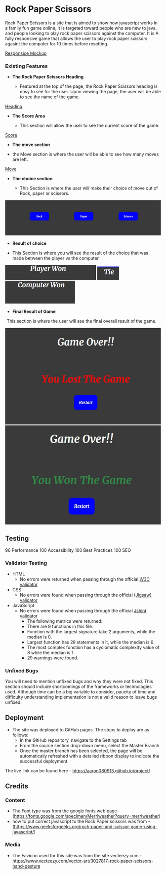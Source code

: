 # Rock Paper Scissors

Rock Paper Scissors is a site that is aimed to show how javascript works in a family fun game online, it is targeted toward people who are new to java, and people looking to play rock paper scissors against the computer. It is A fully responsive game that allows the user to play rock paper scissors agasint the computer for 10 times before resetting.

[Responsice Mockup](assets/Images/Web%20capture_25-10-2023_092_ui.dev.jpeg)

### Existing Features

- __The Rock Paper Scissors Heading__

  - Featured at the top of the page, the Rock Paper Scissors heading is easy to see for the user. Upon viewing the page, the user will be able to see the name of the game.

[Heading](assets/Images/readme-img/Web%20capture_24-10-2023_21393_aaron080913.github.io.jpeg)

- __The Score Area__

  - This section will allow the user to see the current score of the game.
  
[Score](assets/Images/readme-img/Web%20capture_24-10-2023_214231_aaron080913.github.io.jpeg)

- __The move section__

- the Move section is where the user will be able to see how many moves are left.

[Move](assets/Images/readme-img/Web%20capture_24-10-2023_214258_aaron080913.github.io.jpeg)

- __The choice section__

  - This Section is where the user will make their choice of move out of Rock, paper or scissors.

![Choice](assets/Images/readme-img/Web%20capture_24-10-2023_214322_aaron080913.github.io.jpeg)

- __Result of choice__

- This Section is where you will see the result of the choice that was made between the player vs the computer.

![result-p](assets/Images/readme-img/Web%20capture_24-10-2023_214516_aaron080913.github.io.jpeg)
![result-t](assets/Images/readme-img/Web%20capture_24-10-2023_21465_aaron080913.github.io.jpeg)
![result-c](assets/Images/readme-img/Web%20capture_24-10-2023_22616_aaron080913.github.io.jpeg)

- __Final Result of Game__

-This section is where the user will see the final overall result of the game.

![gameover-l](assets/Images/readme-img/Web%20capture_24-10-2023_22656_aaron080913.github.io.jpeg)
![gameover-w](assets/Images/readme-img/Web%20capture_24-10-2023_22743_aaron080913.github.io.jpeg)

## Testing 

96
Performance
100
Accessibility
100
Best Practices
100
SEO


### Validator Testing 

- HTML
    - No errors were returned when passing through the official [W3C validator](https://validator.w3.org/nu/?doc=https%3A%2F%2Faaron080913.github.io%2Fproject%2F)
- CSS
    - No errors were found when passing through the official [(Jigsaw) validator](https://jigsaw.w3.org/css-validator/validator?uri=https%3A%2F%2Faaron080913.github.io%2Fproject%2F&profile=css3svg&usermedium=all&warning=1&vextwarning=&lang=en)
- JavaScript
    - No errors were found when passing through the official [Jshint validator](https://jshint.com/)
      - The following metrics were returned: 
      - There are 9 functions in this file.
      - Function with the largest signature take 2 arguments, while the median is 0.
      - Largest function has 28 statements in it, while the median is 6.
      - The most complex function has a cyclomatic complexity value of 8 while the median is 1.
      - 29 warnings were found.

### Unfixed Bugs

You will need to mention unfixed bugs and why they were not fixed. This section should include shortcomings of the frameworks or technologies used. Although time can be a big variable to consider, paucity of time and difficulty understanding implementation is not a valid reason to leave bugs unfixed. 

## Deployment

- The site was deployed to GitHub pages. The steps to deploy are as follows: 
  - In the GitHub repository, navigate to the Settings tab 
  - From the source section drop-down menu, select the Master Branch
  - Once the master branch has been selected, the page will be automatically refreshed with a detailed ribbon display to indicate the successful deployment. 

The live link can be found here - https://aaron080913.github.io/project/


## Credits 

### Content 

- The Font type was from the google fonts web page- (https://fonts.google.com/specimen/Merriweather?query=merriweather)
- how to put correct javascript to the Rock Paper scissors was from - (https://www.geeksforgeeks.org/rock-paper-and-scissor-game-using-javascript/)

### Media

- The Favicon used for this site was from the site vecteezy.com - https://www.vecteezy.com/vector-art/3027817-rock-paper-scissors-hand-gesture

